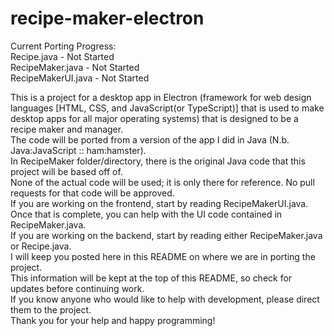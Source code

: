 # recipe-maker-electron
Current Porting Progress:  
Recipe.java - Not Started  
RecipeMaker.java - Not Started  
RecipeMakerUI.java - Not Started  

This is a project for a desktop app in Electron (framework for web design languages [HTML, CSS, and JavaScript(or TypeScript)] that is used to make desktop apps for all major operating systems) that is designed to be a recipe maker and manager.  
The code will be ported from a version of the app I did in Java (N.b. Java:JavaScript :: ham:hamster).  
In RecipeMaker folder/directory, there is the original Java code that this project will be based off of.  
None of the actual code will be used; it is only there for reference. No pull requests for that code will be approved.  
If you are working on the frontend, start by reading RecipeMakerUI.java. Once that is complete, you can help with the UI code contained in RecipeMaker.java.  
If you are working on the backend, start by reading either RecipeMaker.java or Recipe.java.  
I will keep you posted here in this README on where we are in porting the project.  
This information will be kept at the top of this README, so check for updates before continuing work.  
If you know anyone who would like to help with development, please direct them to the project.  
Thank you for your help and happy programming!  
